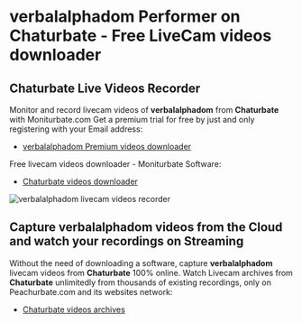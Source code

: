 # verbalalphadom Performer on Chaturbate - Free LiveCam videos downloader

## Chaturbate Live Videos Recorder

Monitor and record livecam videos of **verbalalphadom** from **Chaturbate** with Moniturbate.com
Get a premium trial for free by just and only registering with your Email address:
* [verbalalphadom Premium videos downloader](https://moniturbate.com/request-demo-licence-key.html)

Free livecam videos downloader - Moniturbate Software:
* [Chaturbate videos downloader](https://moniturbate.com/moniturbate-download-software.html)

![verbalalphadom livecam videos recorder](https://peachurnet.com/templates/moniturbate-software.png)


## Capture verbalalphadom videos from the Cloud and watch your recordings on Streaming

Without the need of downloading a software, capture **verbalalphadom** livecam videos from **Chaturbate** 100% online.
Watch Livecam archives from **Chaturbate** unlimitedly from thousands of existing recordings, only on Peachurbate.com and its websites network:
* [Chaturbate videos archives](https://peachurnet.com/)